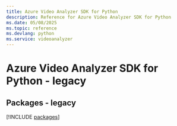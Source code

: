```yaml
---
title: Azure Video Analyzer SDK for Python
description: Reference for Azure Video Analyzer SDK for Python
ms.date: 05/08/2025
ms.topic: reference
ms.devlang: python
ms.service: videoanalyzer
---
```

# Azure Video Analyzer SDK for Python - legacy
## Packages - legacy
[!INCLUDE [packages](video-analyzer-index.md)]